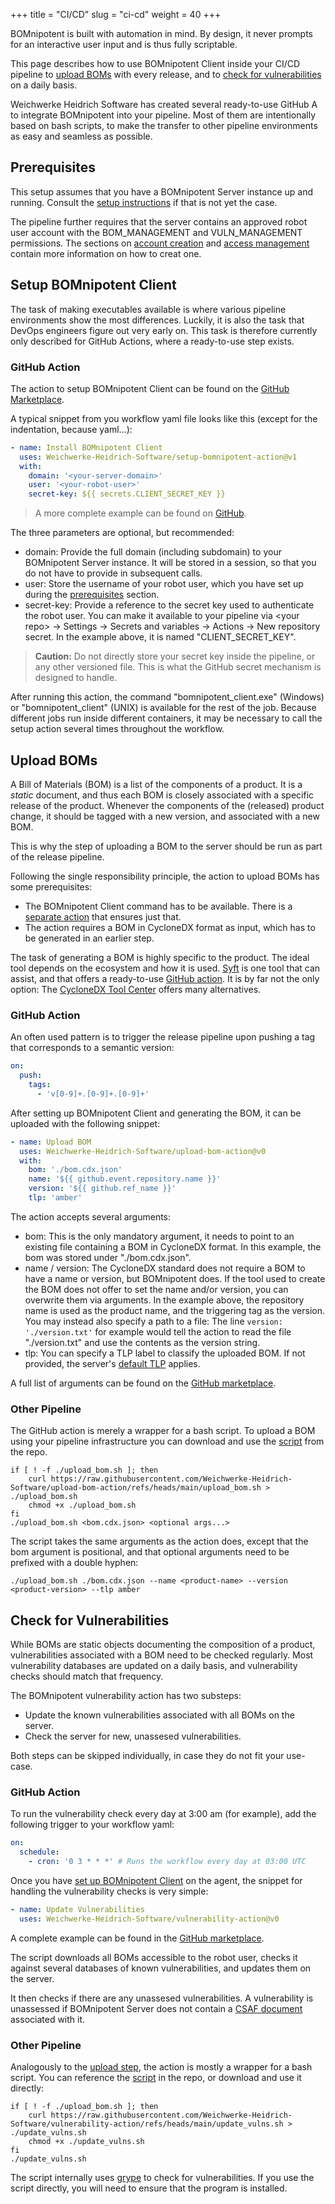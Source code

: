 +++
title = "CI/CD"
slug = "ci-cd"
weight = 40
+++

BOMnipotent is built with automation in mind. By design, it never prompts for an interactive user input and is thus fully scriptable.

This page describes how to use BOMnipotent Client inside your CI/CD pipeline to [upload BOMs](#upload-boms) with every release, and to [check for vulnerabilities](#check-for-vulnerabilities) on a daily basis.

Weichwerke Heidrich Software has created several ready-to-use GitHub A to integrate BOMnipotent into your pipeline. Most of them are intentionally based on bash scripts, to make the transfer to other pipeline environments as easy and seamless as possible.

## Prerequisites

This setup assumes that you have a BOMnipotent Server instance up and running. Consult the [setup instructions](/server/setup/) if that is not yet the case.

The pipeline further requires that the server contains an approved robot user account with the BOM_MANAGEMENT and VULN_MANAGEMENT permissions. The sections on [account creation](/client/basics/account-creation/) and [access management](/client/manager/access-management/) contain more information on how to creat one.

## Setup BOMnipotent Client

The task of making executables available is where various pipeline environments show the most differences. Luckily, it is also the task that DevOps engineers figure out very early on. This task is therefore currently only described for GitHub Actions, where a ready-to-use step exists.

### GitHub Action

The action to setup BOMnipotent Client can be found on the [GitHub Marketplace](https://github.com/marketplace/actions/setup-bomnipotent-client).

A typical snippet from you workflow yaml file looks like this (except for the indentation, because yaml...):

```yaml {{ title="Typical setup snippet" }}
- name: Install BOMnipotent Client
  uses: Weichwerke-Heidrich-Software/setup-bomnipotent-action@v1
  with:
    domain: '<your-server-domain>'
    user: '<your-robot-user>'
    secret-key: ${{ secrets.CLIENT_SECRET_KEY }} 
```

> A more complete example can be found on [GitHub](https://github.com/marketplace/actions/setup-bomnipotent-client).

The three parameters are optional, but recommended:
- domain: Provide the full domain (including subdomain) to your BOMnipotent Server instance. It will be stored in a session, so that you do not have to provide in subsequent calls.
- user: Store the username of your robot user, which you have set up during the [prerequisites](#prerequisites) section.
- secret-key: Provide a reference to the secret key used to authenticate the robot user. You can make it available to your pipeline via \<your repo\> → Settings → Secrets and variables → Actions → New repository secret. In the example above, it is named "CLIENT_SECRET_KEY".

> **Caution:** Do not directly store your secret key inside the pipeline, or any other versioned file. This is what the GitHub secret mechanism is designed to handle.

After running this action, the command "bomnipotent_client.exe" (Windows) or "bomnipotent_client" (UNIX) is available for the rest of the job. Because different jobs run inside different containers, it may be necessary to call the setup action several times throughout the workflow.

## Upload BOMs

A Bill of Materials (BOM) is a list of the components of a product. It is a *static* document, and thus each BOM is closely associated with a specific release of the product. Whenever the components of the (released) product change, it should be tagged with a new version, and associated with a new BOM.

This is why the step of uploading a BOM to the server should be run as part of the release pipeline.

Following the single responsibility principle, the action to upload BOMs has some prerequisites:
- The BOMnipotent Client command has to be available. There is a [separate action](#setup-bomnipotent-client) that ensures just that.
- The action requires a BOM in CycloneDX format as input, which has to be generated in an earlier step.

The task of generating a BOM is highly specific to the product. The ideal tool depends on the ecosystem and how it is used. [Syft](/integration/syft/) is one tool that can assist, and that offers a ready-to-use [GitHub action](https://github.com/anchore/sbom-action). It is by far not the only option: The [CycloneDX Tool Center](https://cyclonedx.org/tool-center/) offers many alternatives.

### GitHub Action

An often used pattern is to trigger the release pipeline upon pushing a tag that corresponds to a semantic version:

```yaml {{ title="Tag trigger" }}
on:
  push:
    tags:
      - 'v[0-9]+.[0-9]+.[0-9]+'
```

After setting up BOMnipotent Client and generating the BOM, it can be uploaded with the following snippet:

```yaml {{ title="Typical upload snippet" }}
- name: Upload BOM
  uses: Weichwerke-Heidrich-Software/upload-bom-action@v0
  with:
    bom: './bom.cdx.json'
    name: '${{ github.event.repository.name }}'
    version: '${{ github.ref_name }}'
    tlp: 'amber'
```

The action accepts several arguments:
- bom: This is the only mandatory argument, it needs to point to an existing file containing a BOM in CycloneDX format. In this example, the bom was stored under "./bom.cdx.json".
- name / version: The CycloneDX standard does not require a BOM to have a name or version, but BOMnipotent does. If the tool used to create the BOM does not offer to set the name and/or version, you can overwrite them via arguments. In the example above, the repository name is used as the product name, and the triggering tag as the version. You may instead also specify a path to a file: The line `version: './version.txt'` for example would tell the action to read the file "./version.txt" and use the contents as the version string.
- tlp: You can specify a TLP label to classify the uploaded BOM. If not provided, the server's [default TLP](/server/configuration/optional/tlp-config/#default-tlp) applies.

A full list of arguments can be found on the [GitHub marketplace](https://github.com/marketplace/actions/upload-bom-to-bomnipotent-server).

### Other Pipeline

The GitHub action is merely a wrapper for a bash script. To upload a BOM using your pipeline infrastructure you can download and use the [script](https://github.com/Weichwerke-Heidrich-Software/upload-bom-action/blob/main/upload_bom.sh) from the repo.

```
if [ ! -f ./upload_bom.sh ]; then
    curl https://raw.githubusercontent.com/Weichwerke-Heidrich-Software/upload-bom-action/refs/heads/main/upload_bom.sh > ./upload_bom.sh
    chmod +x ./upload_bom.sh
fi
./upload_bom.sh <bom.cdx.json> <optional args...>
```

The script takes the same arguments as the action does, except that the bom argument is positional, and that optional arguments need to be prefixed with a double hyphen:

```
./upload_bom.sh ./bom.cdx.json --name <product-name> --version <product-version> --tlp amber
```

## Check for Vulnerabilities

While BOMs are static objects documenting the composition of a product, vulnerabilities associated with a BOM need to be checked regularly. Most vulnerability databases are updated on a daily basis, and vulnerability checks should match that frequency.

The BOMnipotent vulnerability action has two substeps:
- Update the known vulnerabilities associated with all BOMs on the server.
- Check the server for new, unassesed vulnerabilities.

Both steps can be skipped individually, in case they do not fit your use-case.

### GitHub Action

To run the vulnerability check every day at 3:00 am (for example), add the following trigger to your workflow yaml:

```yaml {{ title="Schedule trigger" }}
on:
  schedule:
    - cron: '0 3 * * *' # Runs the workflow every day at 03:00 UTC
```

Once you have [set up BOMnipotent Client](#setup-bomnipotent-client) on the agent, the snippet for handling the vulnerability checks is very simple:

```yaml {{ title="Typical vulnerability snippet" }}
- name: Update Vulnerabilities
  uses: Weichwerke-Heidrich-Software/vulnerability-action@v0
```

A complete example can be found in the [GitHub marketplace](https://github.com/marketplace/actions/bomnipotent-server-vulnerability-check).

The script downloads all BOMs accessible to the robot user, checks it against several databases of known vulnerabilities, and updates them on the server.

It then checks if there are any unassesed vulnerabilities. A vulnerability is unassessed if BOMnipotent Server does not contain a [CSAF document](https://www.csaf.io/) associated with it.

### Other Pipeline

Analogously to the [upload step](#upload-boms), the action is mostly a wrapper for a bash script. You can reference the [script](https://github.com/Weichwerke-Heidrich-Software/vulnerability-action/blob/main/update_vulns.sh) in the repo, or download and use it directly:

```
if [ ! -f ./upload_bom.sh ]; then
    curl https://raw.githubusercontent.com/Weichwerke-Heidrich-Software/vulnerability-action/refs/heads/main/update_vulns.sh > ./update_vulns.sh
    chmod +x ./update_vulns.sh
fi
./update_vulns.sh
```

The script internally uses [grype](/integration/grype/) to check for vulnerabilities. If you use the script directly, you will need to ensure that the program is installed.
